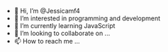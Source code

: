- 👋 Hi, I’m @Jessicamf4
- 👀 I’m interested in programming and development
- 🌱 I’m currently learning JavaScript
- 💞️ I’m looking to collaborate on ...
- 📫 How to reach me ...

<!---
Jessicamf4/Jessicamf4 is a ✨ special ✨ repository because its `README.md` (this file) appears on your GitHub profile.
You can click the Preview link to take a look at your changes.
--->
